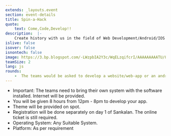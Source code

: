 ```yaml
---
extends: _layouts.event
section: event-details
title: Spin-a-Hack
quote:
    text: Come,Code,Develop!!
description:  |-
    Create history with us in the field of Web Development/Android/IOS App Development by showcasing your innovations in this mini-hackathon.
islive: false
isover: false
isnontech: false
image: https://3.bp.blogspot.com/-LWzpbIA2Y3c/WqELzqifcrI/AAAAAAAAATU/881Q-fEhcokD7LhO69Ov-q_2fzCZ5tFKgCLcBGAs/s1600/spin-a-hack.jpg
teamSize: 2
lang: js
rounds:
    -  The teams would be asked to develop a website/web-app or an android/ios application. They have to present their project to judges for final evaluation.
---
```

- Important: The teams need to bring their own system with the software installed. Internet will be provided.
- You will be given 8 hours from 12pm - 8pm to develop your app.
- Theme will be provided on spot.
- Registration will be done separately on day 1 of Sankalan. The online ticket is still required.
- Operating System: Any Suitable System.
- Platform: As per requirement